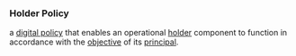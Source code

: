 ### Holder Policy

a <a href="https://essif-lab.github.io/framework/docs/terms/policy" hovertext="Policy: a (set of) rules, working-instructions, preferences and other guidance for the execution of one or more kinds of Actions, that Agents of the Party that Governs the policy have access to and can interpret such that this results in these Actions being executed as intended by that Party.">digital policy</a> that enables an operational <a href="https://essif-lab.github.io/framework/docs/terms/holder" hovertext="Holder (functional component): a component that implements the Capability to handle presentation requests from a Peer Agent, produce the requested data (a presentation) according to its Principal's holder-policy, and send that in response to the request.">holder</a> component to function in accordance with the <a href="https://essif-lab.github.io/framework/docs/terms/objective" hovertext="Objective: Something toward which a Party (its Owner) directs effort (an aim, goal, or end of action).">objective</a> of its <a href="https://essif-lab.github.io/framework/docs/terms/principal" hovertext="Principal (of an Actor): the Party for whom, or on behalf of whom, the Actor is executing an Action (this Actor is then called an Agent of that Party).">principal</a>.